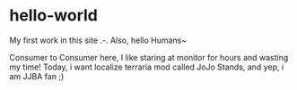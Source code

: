# hello-world

My first work in this site .-. Also, hello Humans~

Consumer to Consumer here, I like staring at monitor for hours and wasting my time!
Today, i want localize terraria mod called JoJo Stands, and yep, i am JJBA fan ;)
